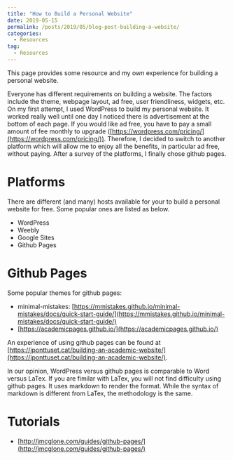 ```yaml
---
title: "How to Build a Personal Website"
date: 2019-05-15
permalink: /posts/2019/05/blog-post-building-a-website/
categories:
  - Resources
tag:
  - Resources
---
```


This page provides some resource and my own experience for building a personal website.


Everyone has different requirements on building a website. The factors include the theme, webpage layout, ad free, user friendliness, widgets, etc. On my first attempt, I used WordPress to build my personal website. It worked really well until one day I noticed there is advertisement at the bottom of each page. If you would like ad free, you have to pay a small amount of fee monthly to upgrade ([https://wordpress.com/pricing/](https://wordpress.com/pricing/)). 
Therefore, I decided to switch to another platform which will allow me to enjoy all the benefits, in particular ad free, without paying.
After a survey of the platforms, I finally chose github pages. 


# Platforms  
There are different (and many) hosts available for your to build a personal website for free. Some popular ones are listed as below.
* WordPress
* Weebly
* Google Sites
* Github Pages 

# Github Pages
Some popular themes for github pages:
* minimal-mistakes: [https://mmistakes.github.io/minimal-mistakes/docs/quick-start-guide/](https://mmistakes.github.io/minimal-mistakes/docs/quick-start-guide/)
* [https://academicpages.github.io/](https://academicpages.github.io/)

An experience of using github pages can be found at [https://jponttuset.cat/building-an-academic-website/](https://jponttuset.cat/building-an-academic-website/).

In our opinion, WordPress versus github pages is comparable to Word versus LaTex. If you are fimilar with LaTex, you will not find difficulty using github pages. It uses markdown to render the format. While the syntax of markdown is different from LaTex, the methodology is the same.

# Tutorials
* [http://jmcglone.com/guides/github-pages/](http://jmcglone.com/guides/github-pages/)